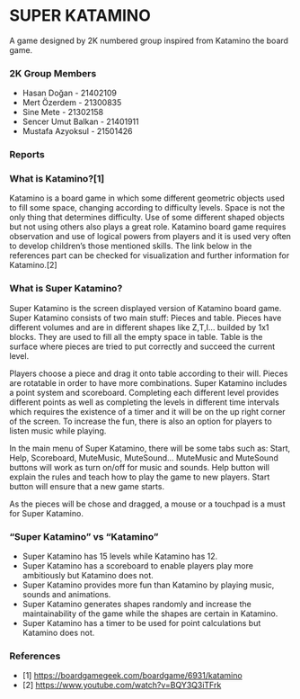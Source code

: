 # SUPER KATAMINO

A game designed by 2K numbered group inspired from Katamino the board game.

### 2K Group Members

* Hasan Doğan - 21402109
* Mert Özerdem - 21300835
* Sine Mete - 21302158
* Sencer Umut Balkan - 21401911
* Mustafa Azyoksul - 21501426

### Reports

### What is Katamino?[1]

Katamino is a board game in which some different geometric objects used to fill some space, changing according to difficulty levels. Space is not the only thing that determines difficulty. Use of some different shaped objects but not using others also plays a great role.
Katamino board game requires observation and use of logical powers from players and it is used very often to develop children’s those mentioned skills.
The link below in the references part can be checked for visualization and further information for Katamino.[2]

### What is Super Katamino?

Super Katamino is the screen displayed version of Katamino board game. Super Katamino consists of two main stuff: Pieces and table. Pieces have different volumes and are in different shapes like Z,T,I... builded by 1x1 blocks. They are used to fill all the empty space in table. Table is the surface where pieces are tried to put correctly and succeed the current level.

Players choose a piece and drag it onto table according to their will. Pieces are rotatable in order to have more combinations. Super Katamino includes a point system and scoreboard. Completing each different level provides different points as well as completing the levels in different time intervals which requires the existence of a timer and it will be on the up right corner of the screen. To increase the fun, there is also an option for players to listen music while playing. 

In the main menu of Super Katamino, there will be some tabs such as: Start, Help, Scoreboard, MuteMusic, MuteSound… MuteMusic and MuteSound buttons will work as turn on/off for music and sounds. Help button will explain the rules and teach how to play the game to new players. Start button will ensure that a new game starts.

As the pieces will be chose and dragged, a mouse or a touchpad is a must for Super Katamino.

### “Super Katamino” vs “Katamino” 

* Super Katamino has 15 levels while Katamino has 12.
*	Super Katamino has a scoreboard to enable players play more ambitiously but Katamino does not.
*	Super Katamino provides more fun than Katamino by playing music, sounds and animations.
*	Super Katamino generates shapes randomly and increase the maintainability of the game while the shapes are certain in Katamino.
*	Super Katamino has a timer to be used for point calculations but Katamino does not.

### References

* [1]	https://boardgamegeek.com/boardgame/6931/katamino
* [2]	https://www.youtube.com/watch?v=BQY3Q3iTFrk
